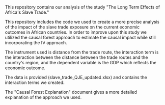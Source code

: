 This repository contains our analysis of the study "The Long Term Effects of Africa's Slave Trade."


This repository includes the code we used to create a more precise analysis of the impact of the slave trade exposure on the current economic outcomes in African countries. 
In order to improve upon this study we utilized the causal forest approach to estimate the causal impact while still incorporating the IV approach.

The instrument used is distance from the trade route, the interaction term is the interaction between the distance between the trade routes and the country's region, and the dependent variable is the GDP which reflects the economic outcome.

The data is provided (slave_trade_QJE_updated.xlsx) and contains the interaction terms we created.

The "Causal Forest Explanation" document gives a more detailed explanation of the approach we used.
